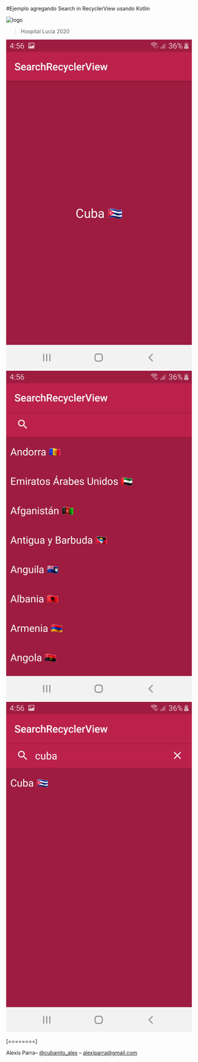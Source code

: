 #Ejemplo agregando Search in RecyclerView usando Kotlin



![logo](https://i.imgur.com/8mkJZoI.jpg)





> Hospital Lucia 2020

![](Screenshot_1.jpg)
![](Screenshot_3.jpg)
![](Screenshot_2.jpg)

[========]


Alexis Parra– [@cubanito_alex](https://twitter.com/cubanito_alex) – alexiparra@gmail.com
